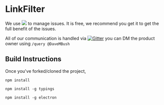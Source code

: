 # LinkFilter
We use
<a href="https://zenhub.com"><img src="https://raw.githubusercontent.com/ZenHubIO/support/master/zenhub-badge.png"></a> to manage issues.
It is free, we recommend you get it to get the full benefit of the issues.

All of our communication is handled via
[![Gitter](https://badges.gitter.im/linkfilter/Lobby.svg)](https://gitter.im/linkfilter/Lobby?utm_source=badge&utm_medium=badge&utm_campaign=pr-badge) you can DM the product owner using `/query @DaveMBush`

## Build Instructions
Once you've forked/cloned the project,

`npm install`

`npm install -g typings`

`npm install -g electron`